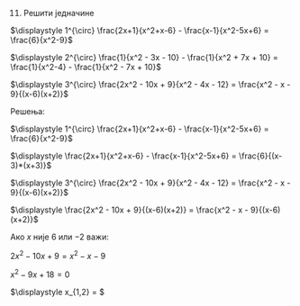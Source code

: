 11. Решити једначине

$\displaystyle 1^{\circ} \frac{2x+1}{x^2+x-6} - \frac{x-1}{x^2-5x+6} = \frac{6}{x^2-9}$

$\displaystyle 2^{\circ} \frac{1}{x^2 - 3x - 10} - \frac{1}{x^2 + 7x + 10} =   \frac{1}{x^2-4} - \frac{1}{x^2 - 7x + 10}$

$\displaystyle 3^{\circ} \frac{2x^2 - 10x + 9}{x^2 - 4x - 12} = \frac{x^2 - x - 9}{(x-6)(x+2)}$

Решења:

$\displaystyle 1^{\circ} \frac{2x+1}{x^2+x-6} - \frac{x-1}{x^2-5x+6} = \frac{6}{x^2-9}$

$\displaystyle \frac{2x+1}{x^2+x-6} - \frac{x-1}{x^2-5x+6} = \frac{6}{(x-3)*(x+3)}$

$\displaystyle 3^{\circ} \frac{2x^2 - 10x + 9}{x^2 - 4x - 12} = \frac{x^2 - x - 9}{(x-6)(x+2)}$

$\displaystyle \frac{2x^2 - 10x + 9}{(x-6)(x+2)} = \frac{x^2 - x - 9}{(x-6)(x+2)}$

Ако $x$ није $6$ или $-2$ важи:

$\displaystyle 2x^2 - 10x + 9 = x^2 - x - 9$

$\displaystyle x^2 - 9x + 18 = 0$

$\displaystyle x_{1,2} = $